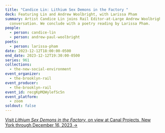 ```yaml
---
title: "Candice Lin: Lithium Sex Demons in the Factory "
deck: Featuring Lin and Andrew Woolbright, with Larissa Pham
summary: Artist Candice Lin joins Rail Editor-at-Large Andrew Woolbright for a
  conversation. We conclude with a poetry reading by Larissa Pham.
people:
  - person: candice-lin
  - person: andrew-paul-woolbright
poets:
  - person: larissa-pham
date: 2023-12-12T18:00:00-0500
end_date: 2023-12-12T19:30:00-0500
series: 961
collections:
  - the-new-social-environment
event_organizer:
  - the-brooklyn-rail
event_producer:
  - the-brooklyn-rail
event_id: recgKpMQWylefSc5n
event_platform:
  - zoom
soldout: false
---
```

[V﻿isit *Lithium Sex Demons in the Factory,* on view at Canal Projects, New York through December 16, 2023 →](https://www.canalprojects.org/candice-lin)